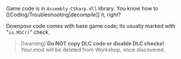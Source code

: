 Game code is in `Assembly-CSharp.dll` library. You know how to [[Coding/Troubleshooting|decompile]] it, right?  

Downpour code comes with base game code; its usually marked with "`is.MSC()`" check.   
> [!warning] **Do NOT copy DLC code or disable DLC checks!**  
> Your mod will be deleted from Workshop, once discovered.

